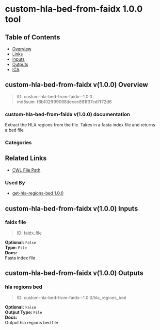 
custom-hla-bed-from-faidx 1.0.0 tool
====================================

## Table of Contents
  
- [Overview](#custom-hla-bed-from-faidx-v100-overview)  
- [Links](#related-links)  
- [Inputs](#custom-hla-bed-from-faidx-v100-inputs)  
- [Outputs](#custom-hla-bed-from-faidx-v100-outputs)  
- [ICA](#ica)  


## custom-hla-bed-from-faidx v(1.0.0) Overview



  
> ID: custom-hla-bed-from-faidx--1.0.0  
> md5sum: f8b102ff99068decec861f37cd7f72d6

### custom-hla-bed-from-faidx v(1.0.0) documentation
  
Extract the HLA regions from the file.
Takes in a fasta index file and returns a bed file

### Categories
  


## Related Links
  
- [CWL File Path](../../../../../../tools/custom-hla-bed-from-faidx/1.0.0/custom-hla-bed-from-faidx__1.0.0.cwl)  


### Used By
  
- [get-hla-regions-bed 1.0.0](../../../workflows/get-hla-regions-bed/1.0.0/get-hla-regions-bed__1.0.0.md)  

  


## custom-hla-bed-from-faidx v(1.0.0) Inputs

### faidx file



  
> ID: faidx_file
  
**Optional:** `False`  
**Type:** `File`  
**Docs:**  
Fasta index file

  


## custom-hla-bed-from-faidx v(1.0.0) Outputs

### hla regions bed



  
> ID: custom-hla-bed-from-faidx--1.0.0/hla_regions_bed  

  
**Optional:** `False`  
**Output Type:** `File`  
**Docs:**  
Output hla regions bed file
  

  

